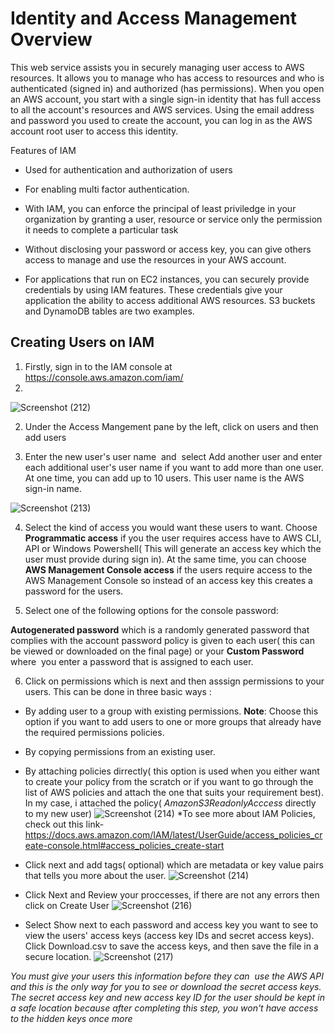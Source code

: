 # Identity and Access Management Overview

This web service assists you in securely managing user access to AWS resources. It allows you to manage who has access to resources and who is authenticated (signed in) and authorized (has permissions).
When you open an AWS account, you start with a single sign-in identity that has full access to all the account's resources and AWS services. Using the email address and password you used to create the account, you can log in as the AWS account root user to access this identity.

Features of IAM 
* Used for authentication and authorization of users

* For enabling multi factor authentication.

* With IAM, you can enforce the principal of least priviledge in your organization by granting a user, resource or service only the permission it needs to complete a particular task

* Without disclosing your password or access key, you can give others access to manage and use the resources in your AWS account.

* For applications that run on EC2 instances, you can securely provide credentials by using IAM features. These credentials give your application the ability to access additional AWS resources. S3 buckets and DynamoDB tables are two examples.

## Creating Users on IAM

1. Firstly, sign in to the IAM console at  https://console.aws.amazon.com/iam/
2. 
![Screenshot (212)](https://user-images.githubusercontent.com/112861600/193019042-74987ee9-f035-4ad9-bbd2-7643b745038b.png)

2. Under the Access Mangement pane by the left, click on users and then add users

3. Enter the new user's user name  and  select Add another user and enter each additional user's user name if you want to add more than one user. At one time, you can add up to 10 users. This user name is the AWS sign-in name.

![Screenshot (213)](https://user-images.githubusercontent.com/112861600/193020521-25085fa8-fdbd-4bc3-9f68-2ac9add37aee.png)

4. Select the kind of access you would want these users to want. Choose  **Programmatic access** if you the user requires access  have to AWS CLI, API or Windows Powershell( This will generate an access key which the user must provide during sign in). At the same time, you can choose **AWS Management Console access** if the users require access to the AWS Management Console so instead of an access key this creates a password for the users.

5. Select one of the following options for the console password:

**Autogenerated password** which is a randomly generated password that complies with the account password policy is given to each user( this can be viewed or downloaded on the final page)  or your **Custom Password** where  you enter a password that is assigned to each user.

6. Click on permissions which is next and then asssign permissions to your users. This can be done in three basic ways :

* By adding user to a group with existing permissions. **Note**: Choose this option if you want to add users to one or more groups that already have the required permissions policies.

* By copying permissions from an existing user.

* By attaching policies dirrectly( this option is used when you either want to create your policy from the scratch or if you want to go through the list of AWS policies and attach the one that suits your requirement best). In my case, i attached the policy( *AmazonS3ReadonlyAcccess* directly to my new user)
![Screenshot (214)](https://user-images.githubusercontent.com/112861600/193025593-363bdff2-672e-462d-89aa-3b68344445b2.png)
*To see more about IAM Policies, check out this link- https://docs.aws.amazon.com/IAM/latest/UserGuide/access_policies_create-console.html#access_policies_create-start

* Click next and add tags( optional) which are metadata or key value pairs that tells you more about the user.
![Screenshot (214)](https://user-images.githubusercontent.com/112861600/193027587-74f628fb-4c06-4213-abb7-47ad627c7bf8.png)

* Click Next and Review your proccesses, if there are not any errors then click on Create User
![Screenshot (216)](https://user-images.githubusercontent.com/112861600/193027728-a445dd1a-553b-4e67-8a05-27fb335e3606.png)

* Select Show next to each password and access key you want to see to view the users' access keys (access key IDs and secret access keys). Click Download.csv to save the access keys, and then save the file in a secure location.
![Screenshot (217)](https://user-images.githubusercontent.com/112861600/193028037-4d26fd6b-e071-4a98-9387-7d84a9d2ac03.png)

 *You must give your users this information before they can  use the AWS API and this is the only way for you to see or download the secret access keys. The secret access key and new access key ID for the user should be kept in a safe location because after completing this step, you won't have access to the hidden keys once more*





